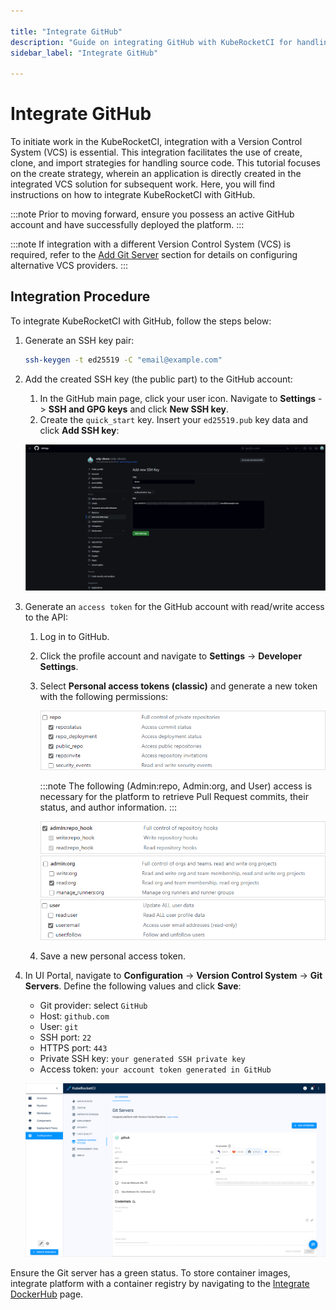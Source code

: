 ```yaml
---

title: "Integrate GitHub"
description: "Guide on integrating GitHub with KubeRocketCI for handling source code through create, clone, and import strategies, including generating SSH keys and access tokens."
sidebar_label: "Integrate GitHub"

---
```

<!-- markdownlint-disable MD025 -->

# Integrate GitHub

<head>
  <link rel="canonical" href="https://docs.kuberocketci.io/docs/quick-start/integrate-github" />
</head>

To initiate work in the KubeRocketCI, integration with a Version Control System (VCS) is essential. This integration facilitates the use of create, clone, and import strategies for handling source code.
This tutorial focuses on the create strategy, wherein an application is directly created in the integrated VCS solution for subsequent work. Here, you will find instructions on how to integrate KubeRocketCI with GitHub.

:::note
  Prior to moving forward, ensure you possess an active GitHub account and have successfully deployed the platform.
:::

:::note
If integration with a different Version Control System (VCS) is required, refer to the [Add Git Server](../user-guide/add-git-server.md) section for details on configuring alternative VCS providers.
:::

## Integration Procedure

To integrate KubeRocketCI with GitHub, follow the steps below:

1. Generate an SSH key pair:

    ```bash
    ssh-keygen -t ed25519 -C "email@example.com"
    ```

2. Add the created SSH key (the public part) to the GitHub account:

    1. In the GitHub main page, click your user icon. Navigate to **Settings** -> **SSH and GPG keys** and click **New SSH key**.
    2. Create the `quick_start` key. Insert your `ed25519.pub` key data and click **Add SSH key**:

    ![Repo permission](../assets/quick-start/add_ssh_key.png "Repo permission")

3. Generate an `access token` for the GitHub account with read/write access to the API:

    1. Log in to GitHub.
    2. Click the profile account and navigate to **Settings** -> **Developer Settings**.
    3. Select **Personal access tokens (classic)** and generate a new token with the following permissions:

        ![Repo permission](../assets/operator-guide/github-scopes-1.png "Repo permission")

        :::note
          The following (Admin:repo, Admin:org, and User) access is necessary for the platform to retrieve Pull Request commits, their status, and author information.
        :::

        ![Admin:repo permission](../assets/operator-guide/github-scopes-2.png "Admin:repo permission")
        ![Admin:org permission](../assets/operator-guide/github-scopes-4.png "Admin:org permission")
        ![User permission](../assets/operator-guide/github-scopes-3.png "User permission")

    4. Save a new personal access token.

4. In UI Portal, navigate to **Configuration** -> **Version Control System** -> **Git Servers**. Define the following values and click **Save**:

    - Git provider: select `GitHub`
    - Host: `github.com`
    - User: `git`
    - SSH port: `22`
    - HTTPS port: `443`
    - Private SSH key: `your generated SSH private key`
    - Access token: `your account token generated in GitHub`

    ![Git Server configuration](../assets/quick-start/github_integration.png "Git Server configuration")

Ensure the Git server has a green status. To store container images, integrate platform with a container registry by navigating to the [Integrate DockerHub](./integrate-container-registry.md) page.
